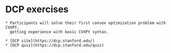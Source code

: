 # DCP exercises

    * Participants will solve their first convex optimization problem with CVXPY, 
      getting experience with basic CVXPY syntax.
    
    * [DCP site](https://dcp.stanford.edu/)
    * [DCP quiz](https://dcp.stanford.edu/quiz)

